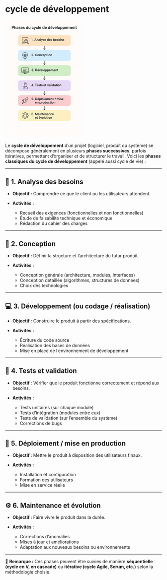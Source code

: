 # **cycle de développement**


<img src=images/ChatGPTCycleDeDevelopment.png width='50%' height='50%' > </img>

Le **cycle de développement** d’un projet (logiciel, produit ou système) se décompose généralement en plusieurs **phases successives**, parfois itératives, permettant d’organiser et de structurer le travail.
Voici les **phases classiques du cycle de développement** (appelé aussi cycle de vie) :

---

## 📝 1. Analyse des besoins

* **Objectif :** Comprendre ce que le client ou les utilisateurs attendent.
* **Activités :**

  * Recueil des exigences (fonctionnelles et non fonctionnelles)
  * Étude de faisabilité technique et économique
  * Rédaction du cahier des charges

---

## 🧠 2. Conception

* **Objectif :** Définir la structure et l’architecture du futur produit.
* **Activités :**

  * Conception générale (architecture, modules, interfaces)
  * Conception détaillée (algorithmes, structures de données)
  * Choix des technologies

---

## 💻 3. Développement (ou codage / réalisation)

* **Objectif :** Construire le produit à partir des spécifications.
* **Activités :**

  * Écriture du code source
  * Réalisation des bases de données
  * Mise en place de l’environnement de développement

---

## 🧪 4. Tests et validation

* **Objectif :** Vérifier que le produit fonctionne correctement et répond aux besoins.
* **Activités :**

  * Tests unitaires (sur chaque module)
  * Tests d’intégration (modules entre eux)
  * Tests de validation (sur l’ensemble du système)
  * Corrections de bugs

---

## 🚀 5. Déploiement / mise en production

* **Objectif :** Mettre le produit à disposition des utilisateurs finaux.
* **Activités :**

  * Installation et configuration
  * Formation des utilisateurs
  * Mise en service réelle

---

## ⚙️ 6. Maintenance et évolution

* **Objectif :** Faire vivre le produit dans la durée.
* **Activités :**

  * Corrections d’anomalies
  * Mises à jour et améliorations
  * Adaptation aux nouveaux besoins ou environnements

---

📌 **Remarque :**
Ces phases peuvent être suivies de manière **séquentielle (cycle en V, en cascade)** ou **itérative (cycle Agile, Scrum, etc.)** selon la méthodologie choisie.

